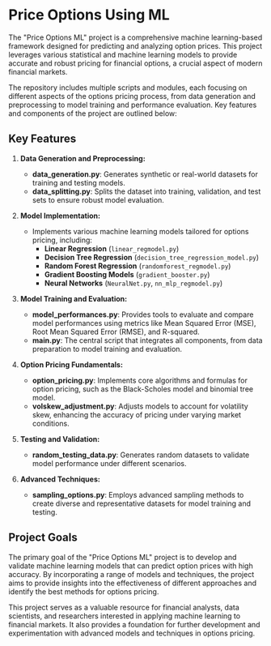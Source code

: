# Price Options Using ML

The "Price Options ML" project is a comprehensive machine learning-based framework designed for predicting and analyzing option prices. This project leverages various statistical and machine learning models to provide accurate and robust pricing for financial options, a crucial aspect of modern financial markets.

The repository includes multiple scripts and modules, each focusing on different aspects of the options pricing process, from data generation and preprocessing to model training and performance evaluation. Key features and components of the project are outlined below:

## Key Features

1. **Data Generation and Preprocessing:**
   - **data_generation.py**: Generates synthetic or real-world datasets for training and testing models.
   - **data_splitting.py**: Splits the dataset into training, validation, and test sets to ensure robust model evaluation.

2. **Model Implementation:**
   - Implements various machine learning models tailored for options pricing, including:
     - **Linear Regression** (`linear_regmodel.py`)
     - **Decision Tree Regression** (`decision_tree_regression_model.py`)
     - **Random Forest Regression** (`randomforest_regmodel.py`)
     - **Gradient Boosting Models** (`gradient_booster.py`)
     - **Neural Networks** (`NeuralNet.py`, `nn_mlp_regmodel.py`)

3. **Model Training and Evaluation:**
   - **model_performances.py**: Provides tools to evaluate and compare model performances using metrics like Mean Squared Error (MSE), Root Mean Squared Error (RMSE), and R-squared.
   - **main.py**: The central script that integrates all components, from data preparation to model training and evaluation.

4. **Option Pricing Fundamentals:**
   - **option_pricing.py**: Implements core algorithms and formulas for option pricing, such as the Black-Scholes model and binomial tree model.
   - **volskew_adjustment.py**: Adjusts models to account for volatility skew, enhancing the accuracy of pricing under varying market conditions.

5. **Testing and Validation:**
   - **random_testing_data.py**: Generates random datasets to validate model performance under different scenarios.

6. **Advanced Techniques:**
   - **sampling_options.py**: Employs advanced sampling methods to create diverse and representative datasets for model training and testing.

## Project Goals

The primary goal of the "Price Options ML" project is to develop and validate machine learning models that can predict option prices with high accuracy. By incorporating a range of models and techniques, the project aims to provide insights into the effectiveness of different approaches and identify the best methods for options pricing.

This project serves as a valuable resource for financial analysts, data scientists, and researchers interested in applying machine learning to financial markets. It also provides a foundation for further development and experimentation with advanced models and techniques in options pricing.
